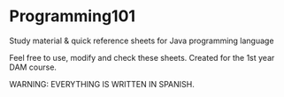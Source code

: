 # Programming101
Study material &amp; quick reference sheets for Java programming language

Feel free to use, modify and check these sheets.
Created for the 1st year DAM course.

WARNING: EVERYTHING IS WRITTEN IN SPANISH.
